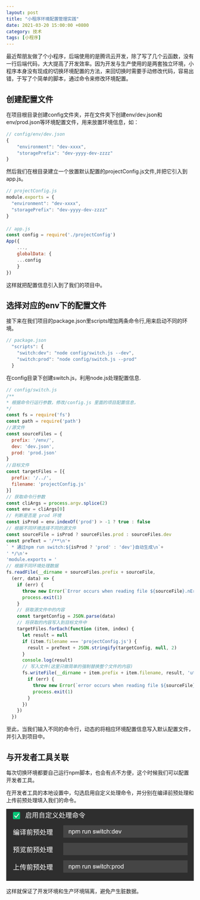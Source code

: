 ```yaml
---
layout: post
title: "小程序环境配置管理实践"
date: 2021-03-20 15:00:00 +0800
category: 技术
tags: [小程序]
---
```


最近帮朋友做了个小程序，后端使用的是腾讯云开发，除了写了几个云函数，没有一行后端代码，大大提高了开发效率。因为开发与生产使用的是两套独立环境，小程序本身没有现成的切换环境配置的方法，来回切换时需要手动修改代码，容易出错，于写了个简单的脚本，通过命令来修改环境配置。

## 创建配置文件

在项目根目录创建config文件夹，并在文件夹下创建env/dev.json和env/prod.json等环境配置文件，用来放置环境信息，如：

```js
// config/env/dev.json
{
    "environment": "dev-xxxx",
    "storagePrefix": "dev-yyyy-dev-zzzz"
}
```

然后我们在根目录建立一个放置默认配置的projectConfig.js文件,并把它引入到app.js。
```js
// projectConfig.js
module.exports = {
  "environment": "dev-xxxx",
  "storagePrefix": "dev-yyyy-dev-zzzz"
}

// app.js
const config = require('./projectConfig')
App({
    ...,
    globalData: {
    ...config
    }
})
```

这样就把配置信息引入到了我们的项目中。

## 选择对应的env下的配置文件

接下来在我们项目的package.json里scripts增加两条命令行,用来启动不同的环境。

```js
// package.json
  "scripts": {
    "switch:dev": "node config/switch.js --dev",
    "switch:prod": "node config/switch.js --prod"
  }
```

在config目录下创建switch.js，利用node.js处理配置信息.

```js
// config/switch.js
/**
* 根据命令行运行参数，修改/config.js 里面的项目配置信息，
*/
const fs = require('fs')
const path = require('path')
//源文件
const sourceFiles = {
  prefix: '/env/',
  dev: 'dev.json',
  prod: 'prod.json'
}
//目标文件
const targetFiles = [{
  prefix: '/../',
  filename: 'projectConfig.js'
}]
// 获取命令行参数
const cliArgs = process.argv.splice(2)
const env = cliArgs[0]
// 判断是否是 prod 环境
const isProd = env.indexOf('prod') > -1 ? true : false
// 根据不同环境选择不同的源文件
const sourceFile = isProd ? sourceFiles.prod : sourceFiles.dev
const preText = '/**\n'+
` * 通过npm run switch:${isProd ? 'prod' : 'dev'}自动生成\n`+
' */\n'+
'module.exports = '
// 根据不同环境处理数据
fs.readFile(__dirname + sourceFiles.prefix + sourceFile,
  (err, data) => {
    if (err) {
      throw new Error(`Error occurs when reading file ${sourceFile}.nError detail: ${err}`)
      process.exit(1)
    }
    // 获取源文件中的内容
    const targetConfig = JSON.parse(data)
    // 将获取的内容写入到目标文件中
    targetFiles.forEach(function (item, index) {
      let result = null
      if (item.filename === 'projectConfig.js') {
        result = preText + JSON.stringify(targetConfig, null, 2)
      }
      console.log(result)
      // 写入文件(这里只做简单的强制替换整个文件的内容)
      fs.writeFile(__dirname + item.prefix + item.filename, result, 'utf8', (err) => {
        if (err) {
          throw new Error(`error occurs when reading file ${sourceFile}. Error detail: ${err}`)
          process.exit(1)
        }
      })
    })
  })
```

至此，当我们输入不同的命令行，动态的将相应环境配置信息写入默认配置文件，并引入到项目中。

## 与开发者工具关联

每次切换环境都要自己运行npm脚本，也会有点不方便，这个时候我们可以配置开发者工具。

在开发者工具的本地设置中，勾选启用自定义处理命令，并分别在编译前预处理和上传前预处理填入我们的命令。

![Screen Shot 2021-03-20 at 16.44.26](/assets/img/Screen%20Shot%202021-03-20%20at%2016.44.26.png)

这样就保证了开发环境和生产环境隔离，避免产生脏数据。